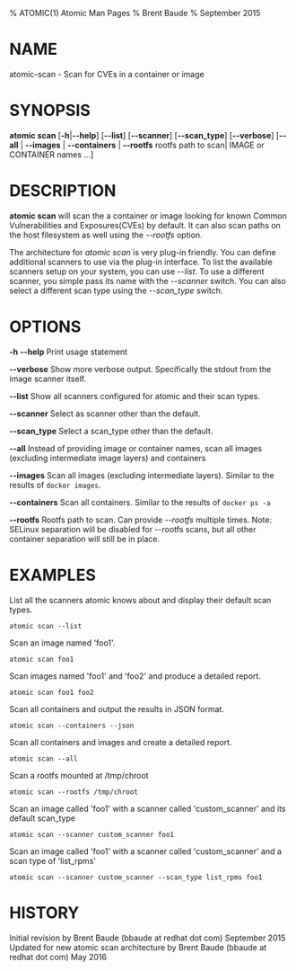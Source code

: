 % ATOMIC(1) Atomic Man Pages
% Brent Baude
% September 2015
# NAME
atomic-scan - Scan for CVEs in a container or image
# SYNOPSIS
**atomic scan**
[**-h**|**--help**]
[**--list**]
[**--scanner**]
[**--scan_type**]
[**--verbose**]
[**--all** | **--images** | **--containers** | **--rootfs** rootfs path to scan|
IMAGE or CONTAINER names ...]

# DESCRIPTION
**atomic scan** will scan the a container or image looking for known Common Vulnerabilities and Exposures(CVEs) by default.  It can also scan
paths on the host filesystem as well using the _--rootfs_ option.

The architecture for _atomic scan_ is very plug-in friendly.  You can define additional scanners to use via the plug-in interface.  To list the
available scanners setup on your system, you can use _--list_.  To use a different scanner, you simple pass its name with the _--scanner_ switch.
You can also select a different scan type using the _--scan_type_ switch.


# OPTIONS
**-h** **--help**
  Print usage statement

**--verbose**
Show more verbose output.  Specifically the stdout from the image scanner itself.

**--list**
Show all scanners configured for atomic and their scan types.

**--scanner**
Select as scanner other than the default.

**--scan_type**
Select a scan_type other than the default.

**--all**
  Instead of providing image or container names, scan all images (excluding intermediate image layers) and containers

**--images**
  Scan all images (excluding intermediate layers).   Similar to the results of `docker images`.

**--containers**
  Scan all containers.  Similar to the results of `docker ps -a`

**--rootfs**
  Rootfs path to scan.  Can provide _--rootfs_ multiple times.
  Note: SELinux separation will be disabled for --rootfs scans, but all other container
  separation will still be in place.

# EXAMPLES
List all the scanners atomic knows about and display their default scan types.

    atomic scan --list

Scan an image named 'foo1'.

    atomic scan foo1

Scan images named 'foo1' and 'foo2' and produce a detailed report.

    atomic scan foo1 foo2

Scan all containers and output the results in JSON format.

    atomic scan --containers --json

Scan all containers and images and create a detailed report.

    atomic scan --all

Scan a rootfs mounted at /tmp/chroot

    atomic scan --rootfs /tmp/chroot

Scan an image called 'foo1' with a scanner called 'custom_scanner' and its default scan_type

    atomic scan --scanner custom_scanner foo1

Scan an image called 'foo1' with a scanner called 'custom_scanner' and a scan type of 'list_rpms'

    atomic scan --scanner custom_scanner --scan_type list_rpms foo1

# HISTORY
Initial revision by Brent Baude (bbaude at redhat dot com) September 2015
Updated for new atomic scan architecture by Brent Baude (bbaude at redhat dot com) May 2016
